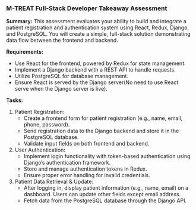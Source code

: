 ### M-TREAT Full-Stack Developer Takeaway Assessment

**Summary:**
This assessment evaluates your ability to build and integrate a patient registration and authentication system using React, Redux, Django, and PostgreSQL. You will create a simple, full-stack solution demonstrating data flow between the frontend and backend.

**Requirements:**
* Use React for the frontend, powered by Redux for state management.
* Implement a Django backend with a REST API to handle requests.
* Utilize PostgreSQL for database management.
* Ensure React is served by the Django server(No need to use React serve when the Django server is live).

**Tasks:**
1. Patient Registration:
   * Create a frontend form for patient registration (e.g., name, email, phone, password).
   * Send registration data to the Django backend and store it in the PostgreSQL database.
   * Validate input fields on both frontend and backend.
2. User Authentication:
   * Implement login functionality with token-based authentication using Django’s authentication framework.
   * Store and manage authentication tokens in Redux.
   * Ensure proper error handling for invalid credentials.
3. Patient Data Retrieval & Update:
    * After logging in, display patient information (e.g., name, email) on a
dashboard. Users can update other fields except email address.
    * Fetch data from the PostgreSQL database through the Django API.
